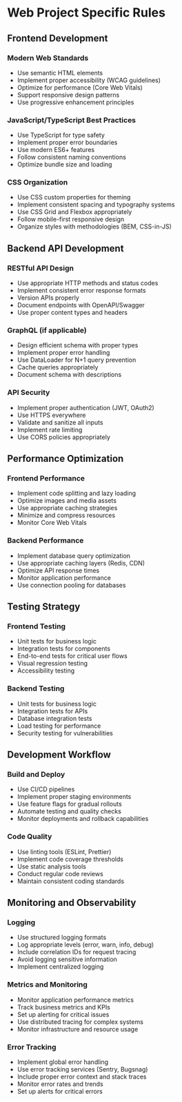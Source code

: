 # Web Project Specific Rules

## Frontend Development

### Modern Web Standards
- Use semantic HTML elements
- Implement proper accessibility (WCAG guidelines)
- Optimize for performance (Core Web Vitals)
- Support responsive design patterns
- Use progressive enhancement principles

### JavaScript/TypeScript Best Practices
- Use TypeScript for type safety
- Implement proper error boundaries
- Use modern ES6+ features
- Follow consistent naming conventions
- Optimize bundle size and loading

### CSS Organization
- Use CSS custom properties for theming
- Implement consistent spacing and typography systems
- Use CSS Grid and Flexbox appropriately
- Follow mobile-first responsive design
- Organize styles with methodologies (BEM, CSS-in-JS)

## Backend API Development

### RESTful API Design
- Use appropriate HTTP methods and status codes
- Implement consistent error response formats
- Version APIs properly
- Document endpoints with OpenAPI/Swagger
- Use proper content types and headers

### GraphQL (if applicable)
- Design efficient schema with proper types
- Implement proper error handling
- Use DataLoader for N+1 query prevention
- Cache queries appropriately
- Document schema with descriptions

### API Security
- Implement proper authentication (JWT, OAuth2)
- Use HTTPS everywhere
- Validate and sanitize all inputs
- Implement rate limiting
- Use CORS policies appropriately

## Performance Optimization

### Frontend Performance
- Implement code splitting and lazy loading
- Optimize images and media assets
- Use appropriate caching strategies
- Minimize and compress resources
- Monitor Core Web Vitals

### Backend Performance
- Implement database query optimization
- Use appropriate caching layers (Redis, CDN)
- Optimize API response times
- Monitor application performance
- Use connection pooling for databases

## Testing Strategy

### Frontend Testing
- Unit tests for business logic
- Integration tests for components
- End-to-end tests for critical user flows
- Visual regression testing
- Accessibility testing

### Backend Testing
- Unit tests for business logic
- Integration tests for APIs
- Database integration tests
- Load testing for performance
- Security testing for vulnerabilities

## Development Workflow

### Build and Deploy
- Use CI/CD pipelines
- Implement proper staging environments
- Use feature flags for gradual rollouts
- Automate testing and quality checks
- Monitor deployments and rollback capabilities

### Code Quality
- Use linting tools (ESLint, Prettier)
- Implement code coverage thresholds
- Use static analysis tools
- Conduct regular code reviews
- Maintain consistent coding standards

## Monitoring and Observability

### Logging
- Use structured logging formats
- Log appropriate levels (error, warn, info, debug)
- Include correlation IDs for request tracing
- Avoid logging sensitive information
- Implement centralized logging

### Metrics and Monitoring
- Monitor application performance metrics
- Track business metrics and KPIs
- Set up alerting for critical issues
- Use distributed tracing for complex systems
- Monitor infrastructure and resource usage

### Error Tracking
- Implement global error handling
- Use error tracking services (Sentry, Bugsnag)
- Include proper error context and stack traces
- Monitor error rates and trends
- Set up alerts for critical errors 